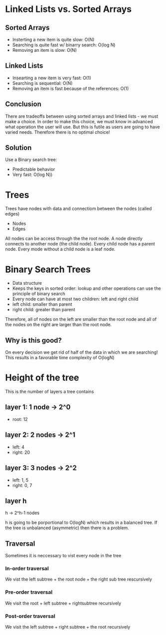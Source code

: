 # Linked Lists vs. Sorted Arrays
## Sorted Arrays
- Insterting a new item is quite slow: O(N)
- Searching is quite fast w/ binarry search: O(log N)
- Removing an item is slow: O(N)

## Linked Lists
- Insearting a new item is very fast: O(1)
- Searching is sequential: O(N)
- Removing an item is fast because of the references: O(1)

## Conclusion
There are tradeoffs between using sorted arrays and linked lists - we must make a choice. In order to make this choice, we must know in advanced what
operation the user will use. But this is futile as users are going to have
varied needs. Therefore there is no optimal choice!

## Solution
Use a Binary search tree:
- Predictable behavior
- Very fast: O(log N))

# Trees
Trees have nodes with data and connectiom between the nodes (called edges)
- Nodes
- Edges

All nodes can be access through the the root node.
A node directly connects to another node (the child node).
Every child node has a parent node.
Every mode without a child node is a leaf node.

# Binary Search Trees
- Data structure
- Keeps the keys in sorted order: lookup and other operations
can use the principle of binary search
- Every node can have at most two children: left and right child
- left child: smaller than parent
- right child: greater than parent

Therefore, all of nodes on the left are smaller than the root node
and all of the nodes on the right are larger than the root node.

## Why is this good?
On every decision we get rid of half of the data in which we are searching!
This results in a favorable time complexity of O(logN)

# Height of the tree
This is the number of layers a tree contains
## layer 1: 1 node -> 2^0
- root: 12
## layer 2: 2 nodes -> 2^1
- left: 4
- right: 20
## layer 3: 3 nodes -> 2^2
- left: 1, 5
- right: 0, 7
## layer h
h -> 2^h-1 nodes

h is going to be porportional to O(logN) which results in a 
balanced tree. If the tree is unbalanced (asymmetric) then there
is a problem.

## Traversal
Sometimes it is neccessary to vist every node in the tree
### In-order traversal
We vist the left subtree + the root node + the right sub tree rescursively
### Pre-order traversal
We visit the root + left subtree + rightsubtree recursively
### Post-order traversal
We visit the left subtree + right subtree + the root recursively
